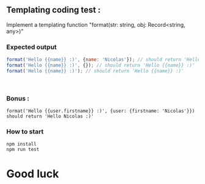 ## Templating coding test :
Implement a templating function "format(str: string, obj: Record<string, any>)"
​
### Expected output
```javascript
format('Hello {{name}} :)', {name: 'Nicolas'}); // should return 'Hello Nicolas :)'
format('Hello {{name}} :)', {}); // should return 'Hello {{name}} :)'
format('Hello {{name}} :)'); // should return 'Hello {{name}} :)'
```
​
### Bonus :
```
format('Hello {{user.firstname}} :)', {user: {firstname: 'Nicolas'}}) should return 'Hello Nicolas :)'
```

### How to start
```
npm install
npm run test
```
# Good luck #
